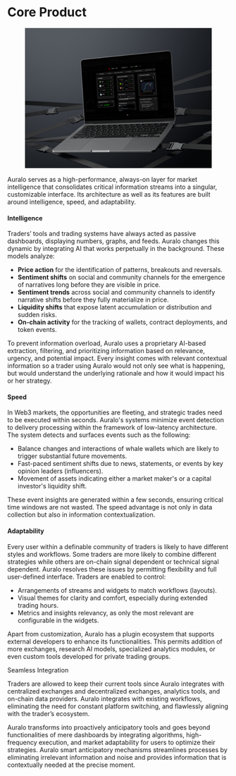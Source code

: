 # Core Product

<figure><img src="../.gitbook/assets/AuraloHudLaptop.png" alt=""><figcaption></figcaption></figure>

Auralo serves as a high-performance, always-on layer for market intelligence that consolidates critical information streams into a singular, customizable interface. Its architecture as well as its features are built around intelligence, speed, and adaptability.



#### Intelligence

Traders’ tools and trading systems have always acted as passive dashboards, displaying numbers, graphs, and feeds. Auralo changes this dynamic by integrating AI that works perpetually in the background. These models analyze:

* **Price action** for the identification of patterns, breakouts and reversals.&#x20;
* **Sentiment shifts** on social and community channels for the emergence of narratives long before they are visible in price.
* **Sentiment trends** across social and community channels to identify narrative shifts before they fully materialize in price.
* **Liquidity shifts** that expose latent accumulation or distribution and sudden risks.
* **On-chain activity** for the tracking of wallets, contract deployments, and token events.

To prevent information overload, Auralo uses a proprietary AI-based extraction, filtering, and prioritizing information based on relevance, urgency, and potential impact. Every insight comes with relevant contextual information so a trader using Auralo would not only see what is happening, but would understand the underlying rationale and how it would impact his or her strategy.



#### Speed

In Web3 markets, the opportunities are fleeting, and strategic trades need to be executed within seconds. Auralo's systems minimize event detection to delivery processing within the framework of low-latency architecture. The system detects and surfaces events such as the following:

* Balance changes and interactions of whale wallets which are likely to trigger substantial future movements.
* Fast-paced sentiment shifts due to news, statements, or events by key opinion leaders (influencers).
* Movement of assets indicating either a market maker's or a capital investor's liquidity shift.

These event insights are generated within a few seconds, ensuring critical time windows are not wasted. The speed advantage is not only in data collection but also in information contextualization.



#### Adaptability

Every user within a definable community of traders is likely to have different styles and workflows. Some traders are more likely to combine different strategies while others are on-chain signal dependent or technical signal dependent. Auralo resolves these issues by permitting flexibility and full user-defined interface. Traders are enabled to control:

* Arrangements of streams and widgets to match workflows (layouts).
* Visual themes for clarity and comfort, especially during extended trading hours.
* Metrics and insights relevancy, as only the most relevant are configurable in the widgets.

Apart from customization, Auralo has a plugin ecosystem that supports external developers to enhance its functionalities. This permits addition of more exchanges, research AI models, specialized analytics modules, or even custom tools developed for private trading groups.



Seamless Integration

Traders are allowed to keep their current tools since Auralo integrates with centralized exchanges and decentralized exchanges, analytics tools, and on-chain data providers. Auralo integrates with existing workflows, eliminating the need for constant platform switching, and flawlessly aligning with the trader’s ecosystem.

Auralo transforms into proactively anticipatory tools and goes beyond functionalities of mere dashboards by integrating algorithms, high-frequency execution, and market adaptability for users to optimize their strategies. Auralo smart anticipatory mechanisms streamlines processes by eliminating irrelevant information and noise and provides information that is contextually needed at the precise moment.
